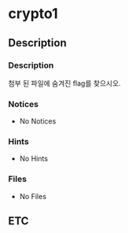 # crypto1

## Description

### Description

첨부 된 파일에 숨겨진 flag를 찾으시오.

### Notices

* No Notices

### Hints

* No Hints

### Files

* No Files

## ETC
